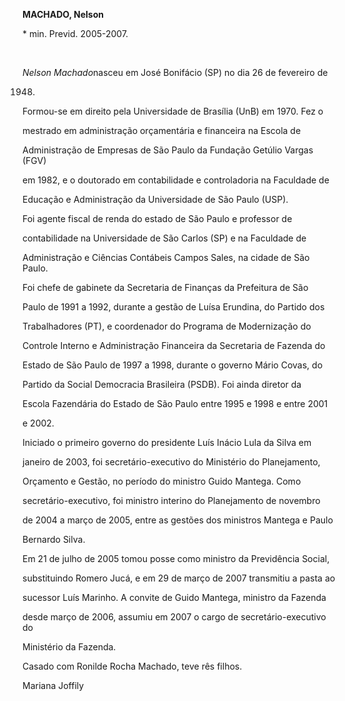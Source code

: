 **MACHADO, Nelson**



\* min. Previd. 2005-2007.



 



*Nelson Machado*nasceu em José Bonifácio (SP) no dia 26 de fevereiro de

1948.



Formou-se em direito pela Universidade de Brasília (UnB) em 1970. Fez o

mestrado em administração orçamentária e financeira na Escola de

Administração de Empresas de São Paulo da Fundação Getúlio Vargas (FGV)

em 1982, e o doutorado em contabilidade e controladoria na Faculdade de

Educação e Administração da Universidade de São Paulo (USP).



Foi agente fiscal de renda do estado de São Paulo e professor de

contabilidade na Universidade de São Carlos (SP) e na Faculdade de

Administração e Ciências Contábeis Campos Sales, na cidade de São Paulo.

Foi chefe de gabinete da Secretaria de Finanças da Prefeitura de São

Paulo de 1991 a 1992, durante a gestão de Luísa Erundina, do Partido dos

Trabalhadores (PT), e coordenador do Programa de Modernização do

Controle Interno e Administração Financeira da Secretaria de Fazenda do

Estado de São Paulo de 1997 a 1998, durante o governo Mário Covas, do

Partido da Social Democracia Brasileira (PSDB). Foi ainda diretor da

Escola Fazendária do Estado de São Paulo entre 1995 e 1998 e entre 2001

e 2002.



Iniciado o primeiro governo do presidente Luís Inácio Lula da Silva em

janeiro de 2003, foi secretário-executivo do Ministério do Planejamento,

Orçamento e Gestão, no período do ministro Guido Mantega. Como

secretário-executivo, foi ministro interino do Planejamento de novembro

de 2004 a março de 2005, entre as gestões dos ministros Mantega e Paulo

Bernardo Silva.



Em 21 de julho de 2005 tomou posse como ministro da Previdência Social,

substituindo Romero Jucá, e em 29 de março de 2007 transmitiu a pasta ao

sucessor Luís Marinho. A convite de Guido Mantega, ministro da Fazenda

desde março de 2006, assumiu em 2007 o cargo de secretário-executivo do

Ministério da Fazenda.



Casado com Ronilde Rocha Machado, teve rês filhos.



Mariana Joffily



